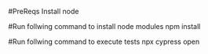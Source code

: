 
#PreReqs
Install node

#Run follwing command to install node modules
npm install


#Run follwing command to execute tests
npx cypress open